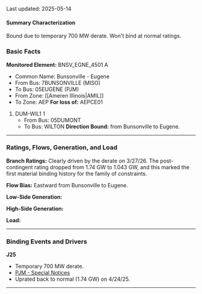 Last updated: 2025-05-14
#### Summary Characterization
Bound due to temporary 700 MW derate. Won't bind at normal ratings.
### Basic Facts
**Monitored Element:** BNSV_EGNE_4501 A
- Common Name: Bunsonville - Eugene
- From Bus: 7BUNSONVILLE (MISO)
- To Bus: 05EUGENE (PJM)
- From Zone: [[Ameren Illinois|AMIL]]
- To Zone: AEP
**For loss of:** AEPCE01
1. DUM-WIL1 1
    - From Bus: 05DUMONT
    - To Bus: WILTON
**Direction Bound:** from Bunsonville to Eugene.

---
### Ratings, Flows, Generation, and Load
**Branch Ratings:**
Clearly driven by the derate on 3/27/26. The post-contingent rating dropped from 1.74 GW to 1.043 GW, and this marked the first material binding history for the family of constraints.

**Flow Bias:**
Eastward from Bunsonville to Eugene.

**Low-Side Generation:**

**High-Side Generation:**

**Load:**

---
### Binding Events and Drivers
**J25**
- Temporary 700 MW derate.
- [PJM - Special Notices](https://www.pjm.com/markets-and-operations/etools/oasis/special-notices)
- Uprated back to normal (1.74 GW) on 4/24/25.

---

